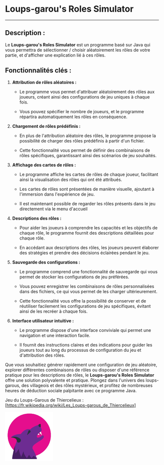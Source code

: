 # Loups-garou's Roles Simulator

------

## Description :
Le __Loups-garou's Roles Simulator__ est un programme basé sur Java qui vous permettra
de sélectionner / choisir aléatoirement les rôles de votre partie, et d'afficher
une explication lié à ces rôles.

## Fonctionnalités clés :

1. __Attribution de rôles aléatoires :__

    * Le programme vous permet d'attribuer aléatoirement des rôles aux joueurs, créant ainsi des configurations de jeu uniques à chaque fois.

    * Vous pouvez spécifier le nombre de joueurs, et le programme répartira automatiquement les rôles en conséquence.


2. __Chargement de rôles prédéfinis :__

    * En plus de l'attribution aléatoire des rôles, le programme propose la possibilité de charger des rôles prédéfinis à partir d'un fichier.

    * Cette fonctionnalité vous permet de définir des combinaisons de rôles spécifiques, garantissant ainsi des scénarios de jeu souhaités.


3. __Affichage des cartes de rôles :__

    * Le programme affiche les cartes de rôles de chaque joueur, facilitant ainsi la visualisation des rôles qui ont été attribués.

    * Les cartes de rôles sont présentées de manière visuelle, ajoutant à l'immersion dans l'expérience de jeu.

    * Il est maintenant possible de regarder les rôles présents dans le jeu directement via le menu d'accueil


4. __Descriptions des rôles :__

    * Pour aider les joueurs à comprendre les capacités et les objectifs de chaque rôle, le programme fournit des descriptions détaillées pour chaque rôle.

    * En accédant aux descriptions des rôles, les joueurs peuvent élaborer des stratégies et prendre des décisions éclairées pendant le jeu.


5. __Sauvegarde des configurations :__

    * Le programme comprend une fonctionnalité de sauvegarde qui vous permet de stocker les configurations de jeu préférées.

    * Vous pouvez enregistrer les combinaisons de rôles personnalisées dans des fichiers, ce qui vous permet de les charger ultérieurement.

    * Cette fonctionnalité vous offre la possibilité de conserver et de réutiliser facilement les configurations de jeu spécifiques, évitant ainsi de les recréer à chaque fois.

6. __Interface utilisateur intuitive :__

    * Le programme dispose d'une interface conviviale qui permet une navigation et une interaction facile.

    * Il fournit des instructions claires et des indications pour guider les joueurs tout au long du processus de configuration du jeu et d'attribution des rôles.

Que vous souhaitiez générer rapidement une configuration de jeu aléatoire, explorer différentes combinaisons de rôles ou disposer d'une référence pratique pour les descriptions de rôles, le __Loups-garou's Roles Simulator__ offre une solution polyvalente et pratique. Plongez dans l'univers des loups-garous, des villageois et des rôles mystérieux, et profitez de nombreuses heures de déduction sociale palpitante avec ce programme Java.

Jeu du Loups-Garous de Thiercelieux : [https://fr.wikipedia.org/wiki/Les_Loups-garous_de_Thiercelieux]

![alt text](https://github.com/Morg9864/Les-Loups-Garou-De-Thiercelieux/blob/main/images/icone.png?raw=true)